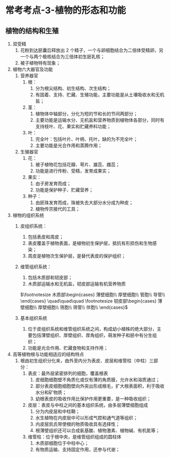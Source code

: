 # 常考考点-3-植物的形态和功能

## 植物的结构和生殖

1. 双受精
   1. 花粉到达胚囊后释放出 2 个精子，一个与卵细胞结合为二倍体受精卵，另一个与两个极核结合为三倍体初生胚乳核；
   2. 被子植物特有现象；
2. 植物六大器官及功能
   1. 营养器官
      1. 根：
         1. 分为根尖结构、初生结构、次生结构；
         2. 有固着、支持、贮藏、生殖功能，主要功能是从土壤吸收水和无机盐；
      2. 茎：
         1. 植物体中轴部分，分化为短的节和长的节间两部分；
         2. 主要功能是运输水分、无机盐和营养物质到植物体各部分，同时有支持枝叶、花、果实和贮藏养料功能；
      3. 叶：
         1. 完全叶：包括叶片、叶柄、托叶，缺的为不完全叶；
         2. 主要功能是光合作用和蒸腾作用；
   2. 生殖器官
      1. 花：
         1. 被子植物花包括花瓣、萼片、雄蕊、雌蕊；
         2. 功能是进行传粉、受精，发育成果实；
      2. 果实：
         1. 由子房发育而成；
         2. 功能是保护种子、贮藏营养；
      3. 种子：
         1. 由胚珠发育而成，珠被失去大部分水分成为种皮；
         2. 植物传宗接代的工具；
3. 植物的组织系统
   1. 皮组织系统：
      1. 包括表皮和周皮；
      2. 表皮覆盖于植物表面，是植物初生保护层，抵抗有形损伤和生物感染；
      3. 周皮是植物次生保护层，是替代表皮的保护组织；
   2. 维管组织系统：
      1. 包括木质部和韧皮部；
      2. 木质部运输水和无机盐，韧皮部运输有机营养物质
      
      $\footnotesize 木质部\begin{cases}
       薄壁细胞\\
       厚壁细胞\\
       管胞\\
       导管\\
      \end{cases}
      \quad\quad\quad
      \footnotesize 韧皮部\begin{cases}
       薄壁细胞\\
       厚壁细胞\\
       筛胞\\
       筛管\\
       伴胞\\
      \end{cases}$
   3. 基本组织系统
      1. 位于皮组织系统和维管组织系统之间，构成幼小植株的绝大部分，主要包括薄壁组织、厚壁组织、厚角组织，萌发种子和胚中有分生组织；
      2. 功能是光合作用、贮藏食物和支持作用；
4. 高等植物根与功能相适应的结构特点
   1. 根由初生组织分化来，由外至内分为表皮、皮层和维管柱（中柱）三部分：
      1. 表皮：最外层紧密排列的细胞，覆盖根表
         1. 皮细胞细胞壁不角质化或仅有薄的角质膜，允许水和溶质通过；
         2. 部分表皮细胞细胞壁向外突出形成根毛，扩大根表面积，利于吸收水分和矿物质；
         3. 幼根表皮的吸收作用比保护作用更重要，是一种吸收组织；
      2. 皮层：表皮与中柱之间的基本组织系统，由多层薄壁细胞组成
         1. 分为内皮层和中柱鞘；
         2. 水生植物在内皮层中可以形成气腔和通气道等组织；
         3. 内皮层凯氏带使根的物质吸收具有选择性；
         4. 根薄壁组织还可以合成氨基酸、植物激素、植物碱、有机氮等；
      3. 维管柱：位于根中央，是维管组织组成的圆柱体
         1. 木质部细胞位于中柱中心；
         2. 有物质运输、支持固定作用，还参与代谢；